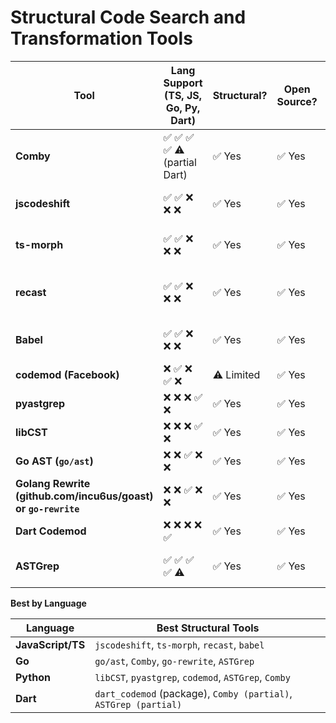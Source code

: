 # Structural Code Search and Transformation Tools

| Tool                                                          | Lang Support (TS, JS, Go, Py, Dart) | Structural? | Open Source? | Notes                                                                     |
| ------------------------------------------------------------- | ----------------------------------- | ----------- | ------------ | ------------------------------------------------------------------------- |
| **Comby**                                                     | ✅ ✅ ✅ ✅ ⚠️ (partial Dart)       | ✅ Yes      | ✅ Yes       | Declarative pattern matching, CLI-based. Great for many langs.            |
| **jscodeshift**                                               | ✅ ✅ ❌ ❌ ❌                      | ✅ Yes      | ✅ Yes       | Built for JavaScript/TypeScript; uses Babel.                              |
| **ts-morph**                                                  | ✅ ✅ ❌ ❌ ❌                      | ✅ Yes      | ✅ Yes       | High-level wrapper around TypeScript compiler API.                        |
| **recast**                                                    | ✅ ✅ ❌ ❌ ❌                      | ✅ Yes      | ✅ Yes       | JavaScript/TS AST parser and code generator. Often used with jscodeshift. |
| **Babel**                                                     | ✅ ✅ ❌ ❌ ❌                      | ✅ Yes      | ✅ Yes       | General-purpose JS/TS compiler with powerful plugin API.                  |
| **codemod (Facebook)**                                        | ❌ ✅ ❌ ✅ ❌                      | ⚠️ Limited  | ✅ Yes       | Python-focused, used internally at Meta.                                  |
| **pyastgrep**                                                 | ❌ ❌ ❌ ✅ ❌                      | ✅ Yes      | ✅ Yes       | Structural grep for Python ASTs.                                          |
| **libCST**                                                    | ❌ ❌ ❌ ✅ ❌                      | ✅ Yes      | ✅ Yes       | Python refactoring framework from Meta.                                   |
| **Go AST (`go/ast`)**                                         | ❌ ❌ ✅ ❌ ❌                      | ✅ Yes      | ✅ Yes       | Native Go AST manipulation.                                               |
| **Golang Rewrite (github.com/incu6us/goast) or `go-rewrite`** | ❌ ❌ ✅ ❌ ❌                      | ✅ Yes      | ✅ Yes       | Go AST transformer.                                                       |
| **Dart Codemod**                                              | ❌ ❌ ❌ ❌ ✅                      | ✅ Yes      | ✅ Yes       | Dart-specific codemod framework.                                          |
| **ASTGrep**                                                   | ✅ ✅ ✅ ✅ ⚠️                      | ✅ Yes      | ✅ Yes       | Powerful AST search tool with tree-sitter support.                        |

**Best by Language**

| Language          | Best Structural Tools                                            |
| ----------------- | ---------------------------------------------------------------- |
| **JavaScript/TS** | `jscodeshift`, `ts-morph`, `recast`, `babel`                     |
| **Go**            | `go/ast`, `Comby`, `go-rewrite`, `ASTGrep`                       |
| **Python**        | `libCST`, `pyastgrep`, `codemod`, `ASTGrep`, `Comby`             |
| **Dart**          | `dart_codemod` (package), `Comby (partial)`, `ASTGrep (partial)` |
